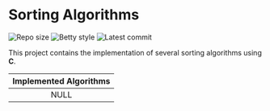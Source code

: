 # Sorting Algorithms

![Repo size](https://img.shields.io/github/repo-size/B3zaleel/sorting_algorithms)
![Betty style](https://img.shields.io/badge/betty-style%20guide-purple?style=round-square)
![Latest commit](https://img.shields.io/github/last-commit/B3zaleel/sorting_algorithms/main?style=round-square)

This project contains the implementation of several sorting algorithms using __C__.

| Implemented Algorithms |
|:-:|
| NULL |
